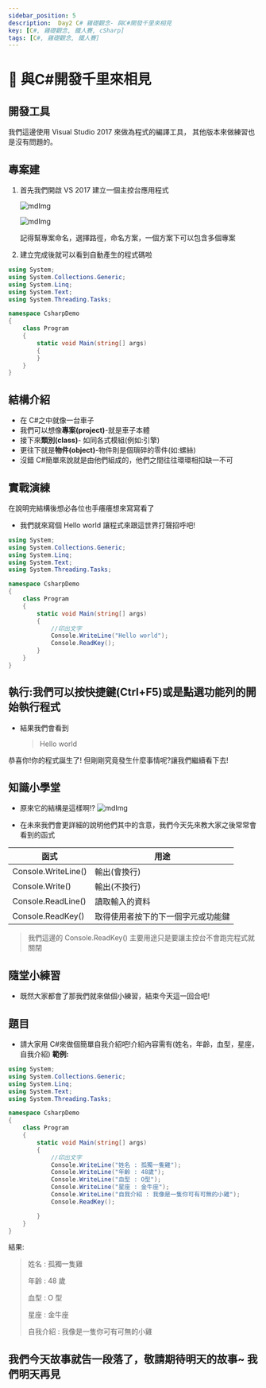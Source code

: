```yaml
---
sidebar_position: 5
description:  Day2 C# 雞礎觀念- 與C#開發千里來相見
key: [C#, 雞礎觀念, 鐵人賽, cSharp]
tags: [C#, 雞礎觀念, 鐵人賽]
---
```


# 🤖 與C#開發千里來相見

## 開發工具

我們這邊使用 Visual Studio 2017 來做為程式的編譯工具，
其他版本來做練習也是沒有問題的。

## 專案建

1. 首先我們開啟 VS 2017 建立一個主控台應用程式

    ![mdImg](https://ithelp.ithome.com.tw/upload/images/20210903/20097001Kr0msktqBx.png)

    ![mdImg](https://ithelp.ithome.com.tw/upload/images/20210903/2009700106rLE7iJkk.png)

    記得幫專案命名，選擇路徑，命名方案，一個方案下可以包含多個專案

2. 建立完成後就可以看到自動產生的程式碼啦

```csharp
using System;
using System.Collections.Generic;
using System.Linq;
using System.Text;
using System.Threading.Tasks;

namespace CsharpDemo
{
    class Program
    {
        static void Main(string[] args)
        {
        }
    }
}
```

## 結構介紹

- 在 C#之中就像一台車子
- 我們可以想像**專案(project)**-就是車子本體
- 接下來**類別(class)**- 如同各式模組(例如:引擎)
- 更往下就是**物件(object)**-物件則是個瑣碎的零件(如:螺絲)
- 沒錯 C#簡單來說就是由他們組成的，他們之間往往環環相扣缺一不可

## 實戰演練

在說明完結構後想必各位也手癢癢想來寫寫看了

- 我們就來寫個 Hello world 讓程式來跟這世界打聲招呼吧!

```csharp
using System;
using System.Collections.Generic;
using System.Linq;
using System.Text;
using System.Threading.Tasks;

namespace CsharpDemo
{
    class Program
    {
        static void Main(string[] args)
        {
            //印出文字
            Console.WriteLine("Hello world");
            Console.ReadKey();
        }
    }
}
```

## 執行:我們可以按快捷鍵(Ctrl+F5)或是點選功能列的開始執行程式

- 結果我們會看到
  > Hello world

恭喜你!你的程式誕生了!
但剛剛究竟發生什麼事情呢?讓我們繼續看下去!

## 知識小學堂

- 原來它的結構是這樣啊!?
  ![mdImg](https://ithelp.ithome.com.tw/upload/images/20210903/20097001rsm3GQhopw.png)

- 在未來我們會更詳細的說明他們其中的含意，我們今天先來教大家之後常常會看到的函式

| 函式                | 用途                               |
| ------------------- | ---------------------------------- |
| Console.WriteLine() | 輸出(會換行)                       |
| Console.Write()     | 輸出(不換行)                       |
| Console.ReadLine()  | 讀取輸入的資料                     |
| Console.ReadKey()   | 取得使用者按下的下一個字元或功能鍵 |

> 我們這邊的 Console.ReadKey() 主要用途只是要讓主控台不會跑完程式就關閉

## 隨堂小練習

- 既然大家都會了那我們就來做個小練習，結束今天這一回合吧!

## 題目

- 請大家用 C#來做個簡單自我介紹吧!介紹內容需有(姓名，年齡，血型，星座，自我介紹)
  **範例:**

```csharp
using System;
using System.Collections.Generic;
using System.Linq;
using System.Text;
using System.Threading.Tasks;

namespace CsharpDemo
{
    class Program
    {
        static void Main(string[] args)
        {
            //印出文字
            Console.WriteLine("姓名 : 孤獨一隻雞");
            Console.WriteLine("年齡 : 48歲");
            Console.WriteLine("血型 : O型");
            Console.WriteLine("星座 : 金牛座");
            Console.WriteLine("自我介紹 : 我像是一隻你可有可無的小雞");
            Console.ReadKey();

        }
    }
}
```

結果:

> 姓名 : 孤獨一隻雞
>
> 年齡 : 48 歲
>
> 血型 : O 型
>
> 星座 : 金牛座
>
> 自我介紹 : 我像是一隻你可有可無的小雞

## 我們今天故事就告一段落了，敬請期待明天的故事~ 我們明天再見
